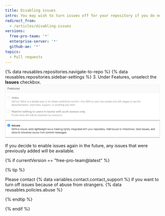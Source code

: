 ```yaml
---
title: Disabling issues
intro: You may wish to turn issues off for your repository if you do not accept contributions or bug reports.
redirect_from:
  - /articles/disabling-issues
versions:
  free-pro-team: '*'
  enterprise-server: '*'
  github-ae: '*'
topics:
  - Pull requests
---
```

{% data reusables.repositories.navigate-to-repo %}
{% data reusables.repositories.sidebar-settings %}
3. Under Features, unselect the **Issues** checkbox.
  ![Remove Issues checkbox](/assets/images/help/issues/issues_settings_remove_from_repo.png)

If you decide to enable issues again in the future, any issues that were previously added will be available.

{% if currentVersion == "free-pro-team@latest" %}

{% tip %}

Please contact {% data variables.contact.contact_support %} if you want to turn off issues because of abuse from strangers.
{% data reusables.policies.abuse %}

{% endtip %}

{% endif %}
